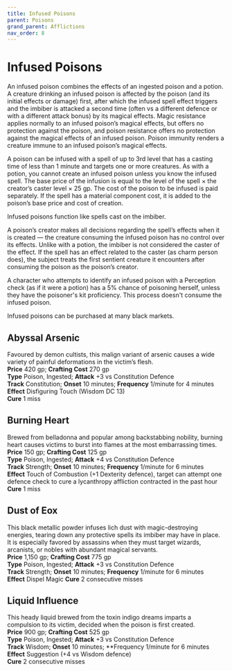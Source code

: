 ```yaml
---
title: Infused Poisons
parent: Poisons
grand_parent: Afflictions
nav_order: 8
---
```


# Infused Poisons
An infused poison combines the effects of an ingested poison and a potion. A creature drinking an infused poison is affected by the poison (and its initial effects or damage) first, after which the infused spell effect triggers and the imbiber is attacked a second time (often vs a different defence or with a different attack bonus) by its magical effects. Magic resistance applies normally to an infused poison’s magical effects, but offers no protection against the poison, and poison resistance offers no protection against the magical effects of an infused poison. Poison immunity renders a creature immune to an infused poison’s magical effects.

A poison can be infused with a spell of up to 3rd level that has a casting time of less than 1 minute and targets one or more creatures. As with a potion, you cannot create an infused poison unless you know the infused spell. The base price of the infusion is equal to the level of the spell × the creator’s caster level × 25 gp. The cost of the poison to be infused is paid separately. If the spell has a material component cost, it is added to the poison’s base price and cost of creation.

Infused poisons function like spells cast on the imbiber.

A poison’s creator makes all decisions regarding the spell’s effects when it is created — the creature consuming the infused poison has no control over its effects. Unlike with a potion, the imbiber is not considered the caster of the effect. If the spell has an effect related to the caster (as charm person does), the subject treats the first sentient creature it encounters after consuming the poison as the poison’s creator.

A character who attempts to identify an infused poison with a Perception check (as if it were a potion) has a 5% chance of poisoning herself, unless they have the poisoner's kit proficiency. This process doesn't consume the infused poison.

Infused poisons can be purchased at many black markets.

## Abyssal Arsenic
Favoured by demon cultists, this malign variant of arsenic causes a wide variety of painful deformations in the victim’s flesh.<br>
**Price** 420 gp; **Crafting Cost** 270 gp<br>
**Type** Poison, Ingested; **Attack** +3 vs Constitution Defence<br>
**Track** Constitution; **Onset** 10 minutes; **Frequency** 1/minute for 4 minutes<br>
**Effect** Disfiguring Touch (Wisdom DC 13)<br>
**Cure** 1 miss

## Burning Heart
Brewed from belladonna and popular among backstabbing nobility, burning heart causes victims to burst into flames at the most embarrassing times.<br>
**Price** 150 gp; **Crafting Cost** 125 gp<br>
**Type** Poison, Ingested; **Attack** +4 vs Constitution Defence<br>
**Track** Strength; **Onset** 10 minutes; **Frequency** 1/minute for 6 minutes<br>
**Effect** Touch of Combustion (+1 Dexterity defence), target can attempt one defence check to cure a lycanthropy affliction contracted in the past hour<br>
**Cure** 1 miss

## Dust of Eox
This black metallic powder infuses lich dust with magic-destroying energies, tearing down any protective spells its imbiber may have in place. It is especially favored by assassins when they must target wizards, arcanists, or nobles with abundant magical servants.<br>
**Price** 1,150 gp; **Crafting Cost** 775 gp<br>
**Type** Poison, Ingested; **Attack** +3 vs Constitution Defence<br>
**Track** Strength; **Onset** 10 minutes; **Frequency** 1/minute for 6 minutes<br>
**Effect** Dispel Magic
**Cure** 2 consecutive misses

## Liquid Influence
This heady liquid brewed from the toxin indigo dreams imparts a compulsion to its victim, decided when the poison is first created.<br>
**Price** 900 gp; **Crafting Cost** 525 gp<br>
**Type** Poison, Ingested; **Attack** +3 vs Constitution Defence<br>
**Track** Wisdom; **Onset** 10 minutes; **Frequency 1/minute for 6 minutes<br>
**Effect** Suggestion (+4 vs Wisdom defence)<br>
**Cure** 2 consecutive misses 
